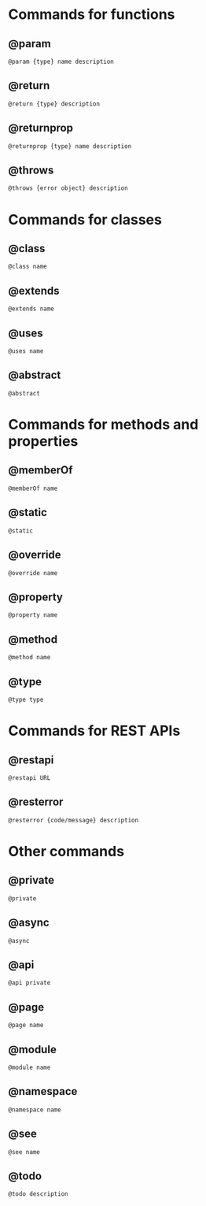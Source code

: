 # Commands for functions

## @param

```
@param {type} name description
```

## @return

```
@return {type} description
```

## @returnprop

```
@returnprop {type} name description
```

## @throws

```
@throws {error object} description
```

# Commands for classes

## @class

```
@class name
```

## @extends

```
@extends name
```

## @uses

```
@uses name
```

## @abstract

```
@abstract
```

# Commands for methods and properties

## @memberOf

```
@memberOf name
```

## @static

```
@static
```

## @override

```
@override name
```

## @property

```
@property name
```

## @method

```
@method name
```

## @type

```
@type type
```

# Commands for REST APIs

## @restapi

```
@restapi URL
```

## @resterror

```
@resterror {code/message} description
```

# Other commands

## @private

```
@private
```

## @async

```
@async
```

## @api

```
@api private
```

## @page

```
@page name
```

## @module

```
@module name
```

## @namespace

```
@namespace name
```

## @see 

```
@see name
```

## @todo

```
@todo description
```
